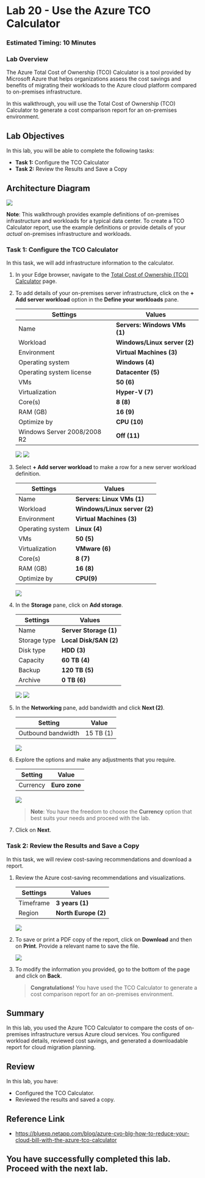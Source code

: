 # Lab 20 - Use the Azure TCO Calculator

### Estimated Timing: 10 Minutes

### Lab Overview

The Azure Total Cost of Ownership (TCO) Calculator is a tool provided by Microsoft Azure that helps organizations assess the cost savings and benefits of migrating their workloads to the Azure cloud platform compared to on-premises infrastructure.

In this walkthrough, you will use the Total Cost of Ownership (TCO) Calculator to generate a cost comparison report for an on-premises environment.

## Lab Objectives

In this lab, you will be able to complete the following tasks:

+ **Task 1:** Configure the TCO Calculator
+ **Task 2:** Review the Results and Save a Copy

## Architecture Diagram

![](../images/az900lab20.png)

**Note**: This walkthrough provides example definitions of on-premises infrastructure and workloads for a typical data center. To create a TCO Calculator report, use the example definitions or provide details of your *actual* on-premises infrastructure and workloads.

### Task 1: Configure the TCO Calculator

In this task, we will add infrastructure information to the calculator. 

1. In your Edge browser, navigate to the [Total Cost of Ownership (TCO) Calculator](https://azure.microsoft.com/en-us/pricing/tco/calculator/) page.

1. To add details of your on-premises server infrastructure, click on the **+ Add server workload** option in the **Define your workloads** pane.

    | Settings | Values |
    | -- | -- |
    | Name | **Servers: Windows VMs (1)** |
    | Workload | **Windows/Linux server (2)** |
    | Environment | **Virtual Machines (3)** |
    | Operating system | **Windows (4)** |
    | Operating system license | **Datacenter (5)** |
    | VMs | **50 (6)** |
    | Virtualization | **Hyper-V (7)** |
    | Core(s) | **8 (8)**|
    | RAM (GB) | **16 (9)** |
    | Optimize by | **CPU (10)** |
    | Windows Server 2008/2008 R2 | **Off (11)** |

    ![](../images/lab20-image1.png)
    ![](../images/lab20-image2.png)
   
1. Select **+ Add server workload** to make a row for a new server workload definition. 

    | Settings | Values |
    | -- | -- |
    | Name | **Servers: Linux VMs (1)** |
    | Workload | **Windows/Linux server (2)** |
    | Environment | **Virtual Machines (3)** |
    | Operating system | **Linux (4)** |
    | VMs | **50 (5)** |
    | Virtualization | **VMware (6)** |
    | Core(s) | **8 (7)**|
    | RAM (GB) | **16 (8)** |
    | Optimize by | **CPU(9)** |

    ![](../images/lab20-image3.png)
   
1. In the **Storage** pane, click on **Add storage**.

    | Settings | Values |
    | -- | -- |
    | Name | **Server Storage (1)** |
    | Storage type | **Local Disk/SAN (2)** |
    | Disk type | **HDD (3)** |
    | Capacity | **60 TB (4)** |  
    | Backup | **120 TB (5)** |
    | Archive | **0 TB (6)** |

     ![](../images/lab20-image4.png)
      ![](../images/lab20-image5.png)

1. In the **Networking** pane, add bandwidth and click **Next (2)**.

    | Setting | Value |
    | -- | -- |
    | Outbound bandwidth | 15 TB (1)|

    ![](../images/lab20-image6.png)

1. Explore the options and make any adjustments that you require. 

    | Setting | Value |
    | -- | -- |
    | Currency | **Euro zone** |
    
    ![](../images/lab20-image7.png)

   >**Note**: You have the freedom to choose the **Currency** option that best suits your needs and proceed with the lab.

1. Click on **Next**.

### Task 2: Review the Results and Save a Copy

In this task, we will review cost-saving recommendations and download a report. 

1. Review the Azure cost-saving recommendations and visualizations.

    | Settings | Values |
    | -- | -- |
    | Timeframe| **3 years (1)** |
    | Region | **North Europe (2)** |

    ![](../images/lab20-image8.png)

1. To save or print a PDF copy of the report, click on **Download** and then on **Print**. Provide a relevant name to save the file. 

   ![](../images/lab20-image9.png)

1. To modify the information you provided, go to the bottom of the page and click on **Back**. 

    >**Congratulations!** You have used the TCO Calculator to generate a cost comparison report for an on-premises environment.

## Summary

In this lab, you used the Azure TCO Calculator to compare the costs of on-premises infrastructure versus Azure cloud services. You configured workload details, reviewed cost savings, and generated a downloadable report for cloud migration planning.

## Review
In this lab, you have:
- Configured the TCO Calculator.
- Reviewed the results and saved a copy.

## Reference Link

- https://bluexp.netapp.com/blog/azure-cvo-blg-how-to-reduce-your-cloud-bill-with-the-azure-tco-calculator

## You have successfully completed this lab. Proceed with the next lab.
